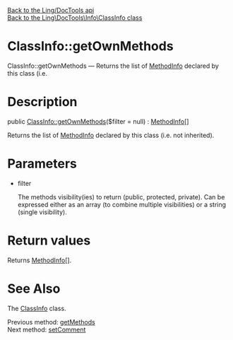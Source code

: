 [Back to the Ling/DocTools api](https://github.com/lingtalfi/DocTools/blob/master/doc/api/Ling/DocTools.md)<br>
[Back to the Ling\DocTools\Info\ClassInfo class](https://github.com/lingtalfi/DocTools/blob/master/doc/api/Ling/DocTools/Info/ClassInfo.md)


ClassInfo::getOwnMethods
================



ClassInfo::getOwnMethods — Returns the list of [MethodInfo](https://github.com/lingtalfi/DocTools/blob/master/doc/api/DocTools/Info/MethodInfo.md) declared by this class (i.e.




Description
================


public [ClassInfo::getOwnMethods](https://github.com/lingtalfi/DocTools/blob/master/doc/api/Ling/DocTools/Info/ClassInfo/getOwnMethods.md)($filter = null) : [MethodInfo[]](https://github.com/lingtalfi/DocTools/blob/master/doc/api/Ling/DocTools/Info/MethodInfo.md)




Returns the list of [MethodInfo](https://github.com/lingtalfi/DocTools/blob/master/doc/api/DocTools/Info/MethodInfo.md) declared by this class (i.e. not inherited).




Parameters
================


- filter

    The methods visibility(ies) to return (public, protected, private).
Can be expressed either as an array (to combine multiple visibilities) or a string (single visibility).


Return values
================

Returns [MethodInfo[]](https://github.com/lingtalfi/DocTools/blob/master/doc/api/Ling/DocTools/Info/MethodInfo.md).








See Also
================

The [ClassInfo](https://github.com/lingtalfi/DocTools/blob/master/doc/api/Ling/DocTools/Info/ClassInfo.md) class.

Previous method: [getMethods](https://github.com/lingtalfi/DocTools/blob/master/doc/api/Ling/DocTools/Info/ClassInfo/getMethods.md)<br>Next method: [setComment](https://github.com/lingtalfi/DocTools/blob/master/doc/api/Ling/DocTools/Info/ClassInfo/setComment.md)<br>

